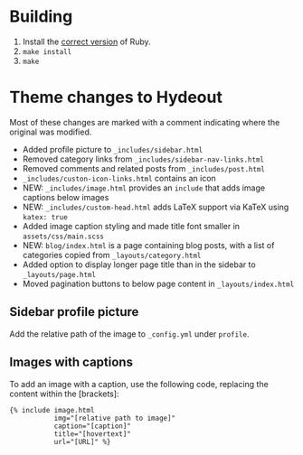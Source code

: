 # Building
1. Install the [correct version](https://pages.github.com/versions/) of Ruby.
2. `make install`
3. `make`

# Theme changes to Hydeout
Most of these changes are marked with a comment indicating where the original was modified.
* Added profile picture to `_includes/sidebar.html`
* Removed category links from `_includes/sidebar-nav-links.html`
* Removed comments and related posts from `_includes/post.html`
* `_includes/custon-icon-links.html` contains an icon
* NEW: `_includes/image.html` provides an `include` that adds image captions below images
* NEW: `_includes/custom-head.html` adds LaTeX support via KaTeX using `katex: true`
* Added image caption styling and made title font smaller in `assets/css/main.scss`
* NEW: `blog/index.html` is a page containing blog posts, with a list of categories copied from `_layouts/category.html`
* Added option to display longer page title than in the sidebar to `_layouts/page.html`
* Moved pagination buttons to below page content in `_layouts/index.html`

## Sidebar profile picture
Add the relative path of the image to `_config.yml` under `profile`.

## Images with captions
To add an image with a caption, use the following code, replacing the content within the [brackets]:

```liquid
{% include image.html
           img="[relative path to image]"
           caption="[caption]"
           title="[hovertext]"
           url="[URL]" %}
```